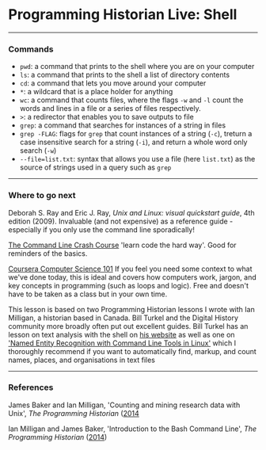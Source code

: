 # Programming Historian Live: Shell

_____
### Commands

- `pwd`: a command that prints to the shell where you are on your computer
- `ls`: a command that prints to the shell a list of directory contents
- `cd`: a command that lets you move around your computer
- `*`: a wildcard that is a place holder for anything
- `wc`: a command that counts files, where the flags `-w` and `-l` count the words and lines in a file or a series of files respectively.
- `>`: a redirector that enables you to save outputs to file
- `grep`: a command that searches for instances of a string in files
- `grep -FLAG`: flags for `grep` that count instances of a string (`-c`), treturn a case insensitive search for a string (`-i`), and return a whole word only search (`-w`)
- `--file=list.txt`: syntax that allows you use a file (here `list.txt`) as the source of strings used in a query such as `grep`

_____
### Where to go next

Deborah S. Ray and Eric J. Ray, *Unix and Linux: visual quickstart guide*, 4th edition (2009). Invaluable (and not expensive) as a reference guide - especially if you only use the command line sporadically!

[The Command Line Crash Course](http://cli.learncodethehardway.org/book/) 'learn code the hard way'. Good for reminders of the basics.

[Coursera Computer Science 101](https://www.coursera.org/course/cs101) If you feel you need some context to what we've done today, this is ideal and covers how computers work, jargon, and key concepts in programming (such as loops and logic). Free and doesn't have to be taken as a class but in your own time.

This lesson is based on two Programming Historian lessons I wrote with Ian Milligan, a historian based in Canada. Bill Turkel and the Digital History community more broadly often put out excellent guides. Bill Turkel has an lesson on text analysis with the shell on [his website](http://williamjturkel.net/2013/06/15/basic-text-analysis-with-command-line-tools-in-linux/) as well as one on ['Named Entity Recognition with Command Line Tools in Linux'](http://williamjturkel.net/2013/06/30/named-entity-recognition-with-command-line-tools-in-linux/) which I thoroughly recommend if you want to automatically find, markup, and count names, places, and organisations in text files

_____
### References

James Baker and Ian Milligan, 'Counting and mining research data with Unix', *The Programming Historian* ([2014](http://programminghistorian.org/lessons/research-data-with-unix)

Ian Milligan and James Baker, 'Introduction to the Bash Command Line', *The Programming Historian* ([2014](http://programminghistorian.org/lessons/intro-to-bash))
